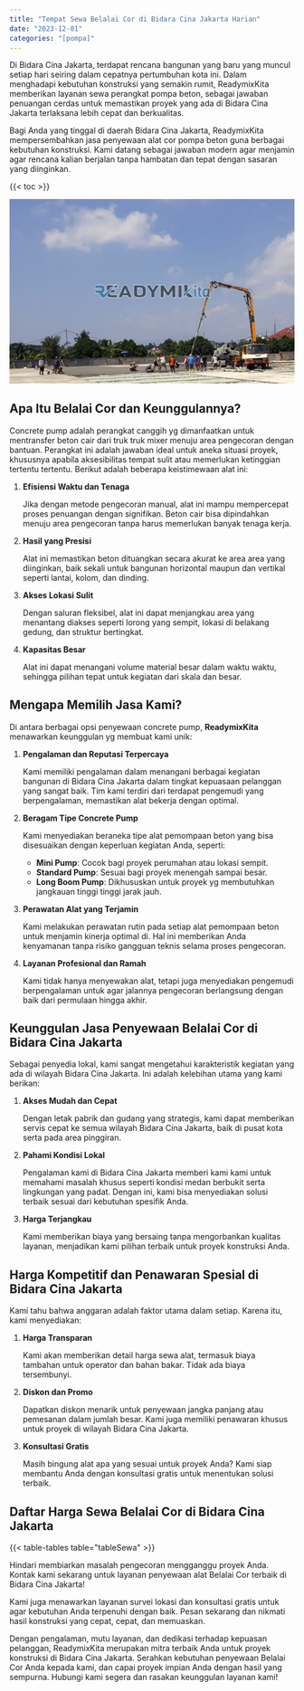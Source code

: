 ```yaml
---
title: "Tempat Sewa Belalai Cor di Bidara Cina Jakarta Harian"
date: "2023-12-01"
categories: "[pompa]"
---
```


Di Bidara Cina Jakarta, terdapat rencana bangunan yang baru yang muncul setiap hari seiring dalam cepatnya pertumbuhan kota ini. Dalam menghadapi kebutuhan konstruksi yang semakin rumit, ReadymixKita memberikan layanan sewa perangkat pompa beton, sebagai jawaban penuangan cerdas untuk memastikan proyek yang ada di Bidara Cina Jakarta terlaksana lebih cepat dan berkualitas.

Bagi Anda yang tinggal di daerah Bidara Cina Jakarta, ReadymixKita mempersembahkan jasa penyewaan alat cor pompa beton guna berbagai kebutuhan konstruksi. Kami datang sebagai jawaban modern agar menjamin agar rencana kalian berjalan tanpa hambatan dan tepat dengan sasaran yang diinginkan.

{{< toc >}}

![Tempat Sewa Belalai Cor di Bidara Cina Jakarta Harian](/images/pompa/sewa-pompa-08.jpg)

## Apa Itu Belalai Cor dan Keunggulannya?

Concrete pump adalah perangkat canggih yg dimanfaatkan untuk mentransfer beton cair dari truk truk mixer menuju area pengecoran dengan bantuan. Perangkat ini adalah jawaban ideal untuk aneka situasi proyek, khususnya apabila aksesibilitas tempat sulit atau memerlukan ketinggian tertentu tertentu. Berikut adalah beberapa keistimewaan alat ini:

1. **Efisiensi Waktu dan Tenaga**

   Jika dengan metode pengecoran manual, alat ini mampu mempercepat proses penuangan dengan signifikan. Beton cair bisa dipindahkan menuju area pengecoran tanpa harus memerlukan banyak tenaga kerja.

2. **Hasil yang Presisi**

   Alat ini memastikan beton dituangkan secara akurat ke area area yang diinginkan, baik sekali untuk bangunan horizontal maupun dan vertikal seperti lantai, kolom, dan dinding.

3. **Akses Lokasi Sulit**

   Dengan saluran fleksibel, alat ini dapat menjangkau area yang menantang diakses seperti lorong yang sempit, lokasi di belakang gedung, dan struktur bertingkat.

4. **Kapasitas Besar**

   Alat ini dapat menangani volume material besar dalam waktu waktu, sehingga pilihan tepat untuk kegiatan dari skala dan besar.

## Mengapa Memilih Jasa Kami?

Di antara berbagai opsi penyewaan concrete pump, **ReadymixKita** menawarkan keunggulan yg membuat kami unik:

1. **Pengalaman dan Reputasi Terpercaya**

   Kami memiliki pengalaman dalam menangani berbagai kegiatan bangunan di Bidara Cina Jakarta dalam tingkat kepuasaan pelanggan yang sangat baik. Tim kami terdiri dari terdapat pengemudi yang berpengalaman, memastikan alat bekerja dengan optimal.

2. **Beragam Tipe Concrete Pump**

   Kami menyediakan beraneka tipe alat pemompaan beton yang bisa disesuaikan dengan keperluan kegiatan Anda, seperti:
   - **Mini Pump**: Cocok bagi proyek perumahan atau lokasi sempit.
   - **Standard Pump**: Sesuai bagi proyek menengah sampai besar.
   - **Long Boom Pump**: Dikhususkan untuk proyek yg membutuhkan jangkauan tinggi tinggi jarak jauh.

3. **Perawatan Alat yang Terjamin**

   Kami melakukan perawatan rutin pada setiap alat pemompaan beton untuk menjamin kinerja optimal di. Hal ini memberikan Anda kenyamanan tanpa risiko gangguan teknis selama proses pengecoran.

4. **Layanan Profesional dan Ramah**

   Kami tidak hanya menyewakan alat, tetapi juga menyediakan pengemudi berpengalaman untuk agar jalannya pengecoran berlangsung dengan baik dari permulaan hingga akhir.

## Keunggulan Jasa Penyewaan Belalai Cor di Bidara Cina Jakarta

Sebagai penyedia lokal, kami sangat mengetahui karakteristik kegiatan yang ada di wilayah Bidara Cina Jakarta. Ini adalah kelebihan utama yang kami berikan:

1. **Akses Mudah dan Cepat**

   Dengan letak pabrik dan gudang yang strategis, kami dapat memberikan servis cepat ke semua wilayah Bidara Cina Jakarta, baik di pusat kota serta pada area pinggiran.

2. **Pahami Kondisi Lokal**

   Pengalaman kami di Bidara Cina Jakarta memberi kami kami untuk memahami masalah khusus seperti kondisi medan berbukit serta lingkungan yang padat. Dengan ini, kami bisa menyediakan solusi terbaik sesuai dari kebutuhan spesifik Anda.

3. **Harga Terjangkau**

   Kami memberikan biaya yang bersaing tanpa mengorbankan kualitas layanan, menjadikan kami pilihan terbaik untuk proyek konstruksi Anda.

## Harga Kompetitif dan Penawaran Spesial di Bidara Cina Jakarta

Kami tahu bahwa anggaran adalah faktor utama dalam setiap. Karena itu, kami menyediakan:

1. **Harga Transparan**

   Kami akan memberikan detail harga sewa alat, termasuk biaya tambahan untuk operator dan bahan bakar. Tidak ada biaya tersembunyi.

2. **Diskon dan Promo**

   Dapatkan diskon menarik untuk penyewaan jangka panjang atau pemesanan dalam jumlah besar. Kami juga memiliki penawaran khusus untuk proyek di wilayah Bidara Cina Jakarta.

3. **Konsultasi Gratis**

   Masih bingung alat apa yang sesuai untuk proyek Anda? Kami siap membantu Anda dengan konsultasi gratis untuk menentukan solusi terbaik.

## Daftar Harga Sewa Belalai Cor di Bidara Cina Jakarta

{{< table-tables table="tableSewa" >}}

Hindari membiarkan masalah pengecoran mengganggu proyek Anda. Kontak kami sekarang untuk layanan penyewaan alat Belalai Cor terbaik di Bidara Cina Jakarta!

Kami juga menawarkan layanan survei lokasi dan konsultasi gratis untuk agar kebutuhan Anda terpenuhi dengan baik. Pesan sekarang dan nikmati hasil konstruksi yang cepat, cepat, dan memuaskan.

Dengan pengalaman, mutu layanan, dan dedikasi terhadap kepuasan pelanggan, ReadymixKita merupakan mitra terbaik Anda untuk proyek konstruksi di Bidara Cina Jakarta. Serahkan kebutuhan penyewaan Belalai Cor Anda kepada kami, dan capai proyek impian Anda dengan hasil yang sempurna. Hubungi kami segera dan rasakan keunggulan layanan kami!